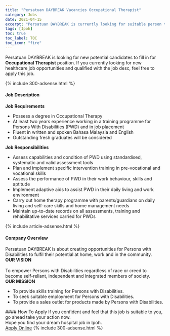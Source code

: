 ```yaml
---
title: "Persatuan DAYBREAK Vacancies Occupational Therapist" 
category: Jobs 
date: 2021-04-15 
excerpt: "Persatuan DAYBREAK is currently looking for suitable person to fill in the Occupational Therapist which positioned at Ipoh" 
tags: [Ipoh] 
toc: true 
toc_label: TOC 
toc_icon: "fire" 
--- 
```


<p>Persatuan DAYBREAK is looking for new potential candidates to fill in for <b>Occupational Therapist</b> position. If you currently looking for new healthcare job opportunities and qualified with the job desc, feel free to apply this job.
</p>{% include 300-adsense.html %} 
<div><div><h4>Job Description</h4></div><div><div><span><div><p><strong>Job Requirements</strong></p><ul><li>Possess a degree in Occupational Therapy</li><li>At least two years experience working in a training programme for Persons With Disabilities (PWD) and in job placement</li><li>Fluent in written and spoken Bahasa Malaysia and English</li><li>Outstanding fresh graduates will be considered</li></ul><p><strong>Job Responsibilities</strong></p><ul><li>Assess capabilities and condition of PWD using standardised, systematic and valid assessment tools</li><li>Plan and implement specific intervention training in pre-vocational and vocational skills</li><li>Assess the performance of PWD in their work behaviour, skills and aptitude</li><li>Implement adaptive aids to assist PWD in their daily living and work environment</li><li>Carry out home therapy programme with parents/guardians on daily living and self-care skills and home management needs</li><li>Maintain up-to-date records on all assessments, training and rehabilitative services carried for PWDs</li></ul></div></span></div></div></div> 
{% include article-adsense.html %} 
<div><div><h4>Company Overview</h4></div><div><div><span><div><div>Persatuan DAYBREAK is about creating opportunities for Persons with Disabilities to fulfil their potential at home, work and in the community.</div>
<div><strong>OUR VISION</strong></div>
<div><br>
To empower Persons with Disabilities regardless of race or creed to become self-reliant, independent and integrated members of society.</div>
<div><strong>OUR MISSION</strong></div>
<ul>
<li>To provide skills training for Persons with Disabilities.</li>
<li>To seek suitable employment for Persons with Disabilities.</li>
<li>To provide a sales outlet for products made by Persons with Disabilities.</li>
</ul></div></span></div></div></div> 
#### How To Apply 
If you confident and feel that this job is suitable to you, go ahead take your action now. <br/> 
Hope you find your dream hospital job in Ipoh. <br/> 
<a href="https://www.jobstreet.com.my/en/job/occupational-therapist-4525164?jobId=jobstreet-my-job-4525164" class="btn btn--warning" target="_blank" rel="nofollow noopenner">Apply Online</a> 
{% include 300-adsense.html %} 